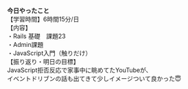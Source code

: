 **今日やったこと**<br>
【学習時間】6時間15分/日<br>
【内容】<br>
・Rails 基礎　課題23<br>
・Admin課題<br>
・JavaScript入門（触りだけ）<br>
【振り返り・明日の目標】<br>
JavaScript拒否反応で家事中に眺めてたYouTubeが、<br>
イベントドリブンの話も出てきて少しイメージついて良かった😇<br>